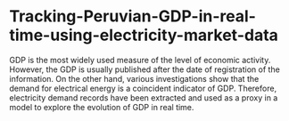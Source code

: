 # Tracking-Peruvian-GDP-in-real-time-using-electricity-market-data
GDP is the most widely used measure of the level of economic activity. However, the GDP is usually published after the date of registration of the information. On the other hand, various investigations show that the demand for electrical energy is a coincident indicator of GDP. Therefore, electricity demand records have been extracted and used as a proxy in a model to explore the evolution of GDP in real time.
